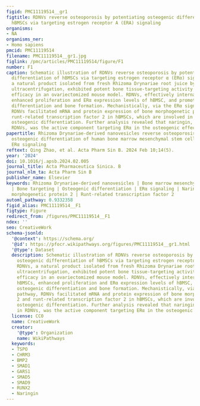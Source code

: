 ```yaml
---
figid: PMC11119514__gr1
figtitle: RDNVs reverse osteoporosis by potentiating osteogenic differentiation of
  hBMSCs via targeting estrogen receptor A (ERA) signaling
organisms:
- NA
organisms_ner:
- Homo sapiens
pmcid: PMC11119514
filename: PMC11119514__gr1.jpg
figlink: /pmc/articles/PMC11119514/figure/F1
number: F1
caption: Schematic illustration of RDNVs reverse osteoporosis by potentiating osteogenic
  differentiation of hBMSCs via targeting estrogen receptor α (ERα) signaling. RDNVs,
  a natural product isolated from fresh Rhizoma Drynariae root juice by differential
  ultracentrifugation, exhibited potent bone tissue-targeting activity and anti-osteoporosis
  efficacy in an ovariectomized mouse model. RDNVs, effectively internalized by hBMSCs,
  enhanced proliferation and ERα expression levels of hBMSC, and promoted osteogenic
  differentiation and bone formation. Mechanistically, via the ERα signaling pathway,
  RDNVs facilitated mRNA and protein expression of bone morphogenetic protein 2 and
  runt-related transcription factor 2 in hBMSCs, which are involved in regulating
  osteogenic differentiation. Further analysis revealed that naringin, existing in
  RDNVs, was the active component targeting ERα in the osteogenic effect
papertitle: Rhizoma Drynariae-derived nanovesicles reverse osteoporosis by potentiating
  osteogenic differentiation of human bone marrow mesenchymal stem cells via targeting
  ERα signaling
reftext: Qing Zhao, et al. Acta Pharm Sin B. 2024 Feb 10;14(5).
year: '2024'
doi: 10.1016/j.apsb.2024.02.005
journal_title: Acta Pharmaceutica Sinica. B
journal_nlm_ta: Acta Pharm Sin B
publisher_name: Elsevier
keywords: Rhizoma Drynariae-derived nanovesicles | Bone marrow mesenchymal stem cells
  | Bone targeting | Osteogenic differentiation | ERα signaling | Naringin | Bone
  morphogenetic protein 2 | Runt-related transcription factor 2
automl_pathway: 0.9332358
figid_alias: PMC11119514__F1
figtype: Figure
redirect_from: /figures/PMC11119514__F1
ndex: ''
seo: CreativeWork
schema-jsonld:
  '@context': https://schema.org/
  '@id': https://pfocr.wikipathways.org/figures/PMC11119514__gr1.html
  '@type': Dataset
  description: Schematic illustration of RDNVs reverse osteoporosis by potentiating
    osteogenic differentiation of hBMSCs via targeting estrogen receptor α (ERα) signaling.
    RDNVs, a natural product isolated from fresh Rhizoma Drynariae root juice by differential
    ultracentrifugation, exhibited potent bone tissue-targeting activity and anti-osteoporosis
    efficacy in an ovariectomized mouse model. RDNVs, effectively internalized by
    hBMSCs, enhanced proliferation and ERα expression levels of hBMSC, and promoted
    osteogenic differentiation and bone formation. Mechanistically, via the ERα signaling
    pathway, RDNVs facilitated mRNA and protein expression of bone morphogenetic protein
    2 and runt-related transcription factor 2 in hBMSCs, which are involved in regulating
    osteogenic differentiation. Further analysis revealed that naringin, existing
    in RDNVs, was the active component targeting ERα in the osteogenic effect
  license: CC0
  name: CreativeWork
  creator:
    '@type': Organization
    name: WikiPathways
  keywords:
  - TSPO
  - CHRM3
  - BMP2
  - SMAD1
  - GARS1
  - SMAD5
  - SMAD9
  - RUNX2
  - Naringin
---
```

